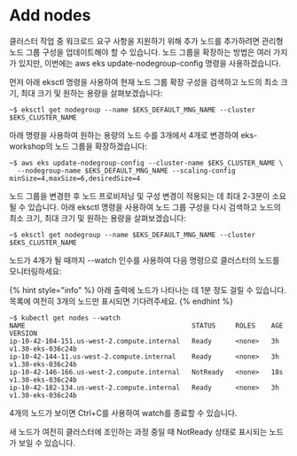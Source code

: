# Add nodes

클러스터 작업 중 워크로드 요구 사항을 지원하기 위해 추가 노드를 추가하려면 관리형 노드 그룹 구성을 업데이트해야 할 수 있습니다. 노드 그룹을 확장하는 방법은 여러 가지가 있지만, 이번에는 aws eks update-nodegroup-config 명령을 사용하겠습니다.

먼저 아래 eksctl 명령을 사용하여 현재 노드 그룹 확장 구성을 검색하고 노드의 최소 크기, 최대 크기 및 원하는 용량을 살펴보겠습니다:

```
~$ eksctl get nodegroup --name $EKS_DEFAULT_MNG_NAME --cluster $EKS_CLUSTER_NAME
```

아래 명령을 사용하여 원하는 용량의 노드 수를 3개에서 4개로 변경하여 eks-workshop의 노드 그룹을 확장하겠습니다:

```
~$ aws eks update-nodegroup-config --cluster-name $EKS_CLUSTER_NAME \
  --nodegroup-name $EKS_DEFAULT_MNG_NAME --scaling-config minSize=4,maxSize=6,desiredSize=4
```

노드 그룹을 변경한 후 노드 프로비저닝 및 구성 변경이 적용되는 데 최대 2-3분이 소요될 수 있습니다. 아래 eksctl 명령을 사용하여 노드 그룹 구성을 다시 검색하고 노드의 최소 크기, 최대 크기 및 원하는 용량을 살펴보겠습니다:

```
~$ eksctl get nodegroup --name $EKS_DEFAULT_MNG_NAME --cluster $EKS_CLUSTER_NAME
```

노드가 4개가 될 때까지 --watch 인수를 사용하여 다음 명령으로 클러스터의 노드를 모니터링하세요:

{% hint style="info" %}
아래 출력에 노드가 나타나는 데 1분 정도 걸릴 수 있습니다. 목록에 여전히 3개의 노드만 표시되면 기다려주세요.
{% endhint %}

```
~$ kubectl get nodes --watch
NAME                                          STATUS     ROLES    AGE  VERSION
ip-10-42-104-151.us-west-2.compute.internal   Ready      <none>   3h   v1.30-eks-036c24b
ip-10-42-144-11.us-west-2.compute.internal    Ready      <none>   3h   v1.30-eks-036c24b
ip-10-42-146-166.us-west-2.compute.internal   NotReady   <none>   18s  v1.30-eks-036c24b
ip-10-42-182-134.us-west-2.compute.internal   Ready      <none>   3h   v1.30-eks-036c24b
```

4개의 노드가 보이면 Ctrl+C를 사용하여 watch를 종료할 수 있습니다.

새 노드가 여전히 클러스터에 조인하는 과정 중일 때 NotReady 상태로 표시되는 노드가 보일 수 있습니다.



